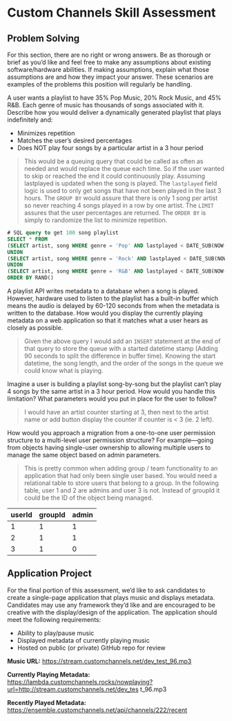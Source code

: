 # Custom Channels Skill Assessment

## Problem Solving

For this section, there are no right or wrong answers. Be as thorough or brief as you’d like and feel free to make any assumptions about existing software/hardware abilities. If making assumptions, explain what those assumptions are and how they impact your answer. These scenarios are examples of the problems this position will regularly be handling.

A user wants a playlist to have 35% Pop Music, 20% Rock Music, and 45% R&B. Each genre of music has thousands of songs associated with it. Describe how you would deliver a dynamically generated playlist that plays indefinitely and:

  - Minimizes repetition
  - Matches the user’s desired percentages
  - Does NOT play four songs by a particular artist in a 3 hour period

> This would be a queuing query that could be called as often as needed and would replace the queue each time.  So if the user wanted to skip or reached the end it could continuously play.  Assuming lastplayed is updated when the song is played.  The `lastplayed` field logic is used to only get songs that have not been played in the last 3 hours.  The `GROUP BY` would assure that there is only 1 song per artist so never reaching 4 songs played in a row by one artist.  The `LIMIT` assures that the user percentages are returned.  The `ORDER BY` is simply to randomize the list to minimize repetition.

```sql
# SQL query to get 100 song playlist
SELECT * FROM
(SELECT artist, song WHERE genre = 'Pop' AND lastplayed < DATE_SUB(NOW(), INTERVAL 3 HOUR) GROUP BY artist LIMIT 35)
UNION
(SELECT artist, song WHERE genre = 'Rock' AND lastplayed < DATE_SUB(NOW(), INTERVAL 3 HOUR) GROUP BY artist LIMIT 20)
UNION
(SELECT artist, song WHERE genre = 'R&B' AND lastplayed < DATE_SUB(NOW(), INTERVAL 3 HOUR) GROUP BY artist LIMIT 45)
ORDER BY RAND()
```

A playlist API writes metadata to a database when a song is played. However, hardware used to listen to the playlist has a built-in buffer which means the audio is delayed by 60-120 seconds from when the metadata is written to the database. How would you display the currently playing 
metadata on a web application so that it matches what a user hears as closely as possible.

> Given the above query I would add an `INSERT` statement at the end of that query to store the queue with a started datetime stamp (Adding 90 seconds to split the difference in buffer time).  Knowing the start datetime, the song length, and the order of the songs in the queue we could know what is playing.

Imagine a user is building a playlist song-by-song but the playlist can’t play 4 songs by the same artist in a 3 hour period. How would you handle this limitation? What parameters would you put in place for the user to follow?

> I would have an artist counter starting at 3, then next to the artist name or add button display the counter if counter is < 3 (ie. 2 left).

How would you approach a migration from a one-to-one user permission structure to a multi-level user permission structure? For example—going from objects having single-user
ownership to allowing multiple users to manage the same object based on admin parameters.

> This is pretty common when adding group / team functionality to an application that had only been single user based.  You would need a relational table to store users that belong to a group.  In the following table, user 1 and 2 are admins and user 3 is not.  Instead of groupId it could be the ID of the object being managed.

| userId | groupId | admin |
|----|----|---|
| 1 | 1 | 1 |
| 2 | 1 | 1 |
| 3 | 1 | 0 |

## Application Project
For the final portion of this assessment, we’d like to ask candidates to create a single-page
application that plays music and displays metadata. Candidates may use any framework they’d
like and are encouraged to be creative with the display/design of the application. The application
should meet the following requirements:

- Ability to play/pause music
- Displayed metadata of currently playing music
- Hosted on public (or private) GitHub repo for review

**Music URL:**
https://stream.customchannels.net/dev_test_96.mp3

**Currently Playing Metadata:**
https://lambda.customchannels.rocks/nowplaying?url=http://stream.customchannels.net/dev_tes
t_96.mp3

**Recently Played Metadata:**
https://ensemble.customchannels.net/api/channels/222/recent